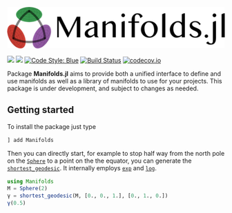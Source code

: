 <div align="center">
    <img src="https://github.com/JuliaManifolds/Manifolds.jl/blob/master/docs/src/assets/logo-text-readme.png" alt="Manifolds.jl" width="526">
</div>

[![](https://img.shields.io/badge/docs-stable-blue.svg)](https://juliamanifolds.github.io/Manifolds.jl/latest/)
[![](https://img.shields.io/badge/docs-dev-blue.svg)](https://juliamanifolds.github.io/Manifolds.jl/latest/)
[![Code Style: Blue](https://img.shields.io/badge/code%20style-blue-4495d1.svg)](https://github.com/invenia/BlueStyle)
[![Build Status](https://travis-ci.org/JuliaManifolds/Manifolds.jl.svg?branch=master)](https://travis-ci.org/JuliaManifolds/Manifolds.jl/) [![codecov.io](http://codecov.io/github/JuliaManifolds/Manifolds.jl/coverage.svg?branch=master)](https://codecov.io/gh/JuliaManifolds/Manifolds.jl/)

Package __Manifolds.jl__ aims to provide both a unified interface to define and
use manifolds as well as a library of manifolds to use for your projects.
This package is under development, and subject to changes as needed.

## Getting started

To install the package just type

```julia
] add Manifolds
```

Then you can directly start, for example to stop half way from the north pole on the [`Sphere`](https://juliamanifolds.github.io/Manifolds.jl/stable/manifolds/sphere.html) to a point on the the equator, you can generate the [`shortest_geodesic`](https://juliamanifolds.github.io/Manifolds.jl/stable/interface.html#ManifoldsBase.shortest_geodesic-Tuple{Manifold,Any,Any}).
It internally employs [`exp`](https://juliamanifolds.github.io/Manifolds.jl/latest/interface.html#Base.exp-Tuple{Manifold,Any,Any}) and [`log`](https://juliamanifolds.github.io/Manifolds.jl/latest/interface.html#Base.log-Tuple{Manifold,Any,Any}).

```julia
using Manifolds
M = Sphere(2)
γ = shortest_geodesic(M, [0., 0., 1.], [0., 1., 0.])
γ(0.5)
```
